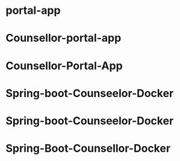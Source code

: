 # portal-app
# Counsellor-portal-app
# Counsellor-Portal-App
# Spring-boot-Counseelor-Docker
# Spring-boot-Counseelor-Docker
# Spring-Boot-Counsellor-Docker
